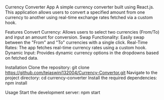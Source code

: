 Currency Converter App
A simple currency converter built using React.js. This application allows users to convert a specified amount from one currency to another using real-time exchange rates fetched via a custom hook.

Features
Convert Currency: Allows users to select two currencies (From/To) and input an amount for conversion.
Swap Functionality: Easily swap between the "From" and "To" currencies with a single click.
Real-Time Rates: The app fetches real-time currency rates using a custom hook.
Dynamic Input: Provides dynamic currency options in the dropdowns based on fetched data.

Installation
Clone the repository:
git clone https://github.com/tejaswini132004/Currency-Convertor.git
Navigate to the project directory:
cd currency-converter
Install the required dependencies:
npm install

Usage
Start the development server:
npm start
